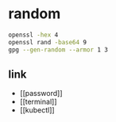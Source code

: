 # random

```sh
openssl -hex 4
openssl rand -base64 9
gpg --gen-random --armor 1 3 
```

## link
- [[password]]
- [[terminal]]
- [[kubectl]]
